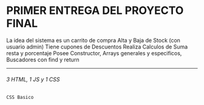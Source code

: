 # PRIMER ENTREGA DEL PROYECTO FINAL
La idea del sistema es un carrito de compra
Alta y Baja de Stock (con usuario admin)
Tiene cupones de Descuentos
Realiza Calculos de Suma resta y porcentaje
Posee Constructor, Arrays generales y especificos, Buscadores con find y return

------
###### 3 HTML, 1 JS y 1 CSS
```
CSS Basico
```
